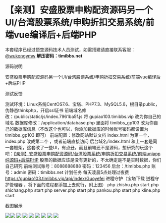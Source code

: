 # 【亲测】安盛股票申购配资源码另一个UI/台湾股票系统/申购折扣交易系统/前端vue编译后+后端PHP

本套程序已经过悟空源码技术人员测试，如需搭建请直接联系客服：[@wukongymw](http://t.me/wukongymw)
**解压密码：timibbs.net**

源码说明

安盛股票申购配资源码另一个UI/台湾股票系统/申购折扣交易系统/前端vue编译后+后端PHP

测试反馈

测试环境：Linux系统CentOS7.6、宝塔、PHP7.3、MySQL5.6，根目录public，伪静态thinkphp，开启ssl证书
前端域名修改：/public/static/js/index.7961ba5f.js 将 gupiao103.timibbs.vip 改为你自己的域名
数据库修改：/application/database.php 里面将 timibbs\_gp103 改为你自己的数据库信息（不改这个也可以，你添加数据库的时候账号密码都设置为 timibbs\_gp103 即可）
前端配置：修改网站默认文档 index.html 为第一个， index.php 改成第二个 ，或者前端直接访问 后台域名/index.html
和上一套是同一套框架，这套改了一些UI，有点丑，而且前端还不是源码，想研究的玩这个吧：[【亲测】安盛股票申购配资源码/台湾股票系统/申购折扣交易系统/前端uniapp纯源码+后端PHP](https://wukongymw.com/201840.html)
股票的数据应该是没有更新的，不太确定是不是实时数据，你们自己研究
前端测试账号：8088888888
密码：123456
后台：/timibbs.php
账号：admin
密码：timibbs.net
计划任务
每天凌晨5点处理过夜费
https://gupiao103.timibbs.vip/api/index/Guoyefei
进程守护（宝塔下载 迸程守护管理器 ，将下面的进程都添加上去就行，附上图）
php zhishu.php start
php shichang.php start
php server.php start
php pankou.php start
php kline.php start

截图展示

[![](https://wukongymw.com/wp-content/uploads/2024/04/ca6147d0079efa8.png)](https://wukongymw.com/wp-content/uploads/2024/04/ca6147d0079efa8.png)[![](https://wukongymw.com/wp-content/uploads/2024/04/61dc4bcbf241e77.png)](https://wukongymw.com/wp-content/uploads/2024/04/61dc4bcbf241e77.png)
[![](https://wukongymw.com/wp-content/uploads/2024/04/4e86251940da9bc.png)](https://wukongymw.com/wp-content/uploads/2024/04/4e86251940da9bc.png)
[![](https://wukongymw.com/wp-content/uploads/2024/04/0439799b067dddc.png)](https://wukongymw.com/wp-content/uploads/2024/04/0439799b067dddc.png)
[![](https://wukongymw.com/wp-content/uploads/2024/04/e3254947a4a28a9.png)](https://wukongymw.com/wp-content/uploads/2024/04/e3254947a4a28a9.png)
[![](https://wukongymw.com/wp-content/uploads/2024/04/a561ebfeed646d8.png)](https://wukongymw.com/wp-content/uploads/2024/04/a561ebfeed646d8.png)
[![](https://wukongymw.com/wp-content/uploads/2024/04/357f73c088b90c9.png)](https://wukongymw.com/wp-content/uploads/2024/04/357f73c088b90c9.png)
[![](https://wukongymw.com/wp-content/uploads/2024/04/5a7a75c479cb50e.png)](https://wukongymw.com/wp-content/uploads/2024/04/5a7a75c479cb50e.png)
[![](https://wukongymw.com/wp-content/uploads/2024/04/3158a40b4c3f424.png)](https://wukongymw.com/wp-content/uploads/2024/04/3158a40b4c3f424.png)
